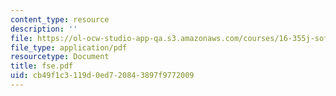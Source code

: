 ```yaml
---
content_type: resource
description: ''
file: https://ol-ocw-studio-app-qa.s3.amazonaws.com/courses/16-355j-software-engineering-concepts-fall-2005/cb49f1c3119d0ed720843897f9772009_fse.pdf
file_type: application/pdf
resourcetype: Document
title: fse.pdf
uid: cb49f1c3-119d-0ed7-2084-3897f9772009
---
```

